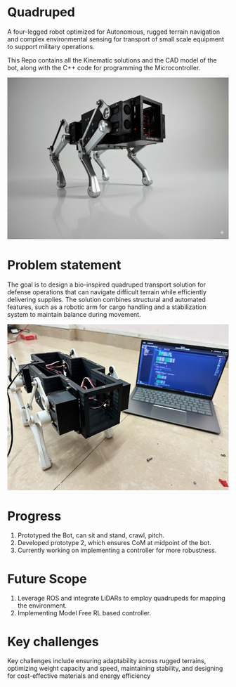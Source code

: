 # Quadruped
A four-legged robot optimized for Autonomous, rugged terrain navigation and complex environmental sensing for transport of small scale equipment to support military operations.

This Repo contains all the Kinematic solutions and the CAD model of the bot, along with the C++ code for programming the Microcontroller.

![Quadruped edited](/media/pic2.jpg)

# Problem statement 
The goal is to design a bio-inspired quadruped transport solution for defense operations that can navigate difficult terrain while efficiently delivering supplies. 
The solution combines structural and automated features, such as a robotic arm for cargo handling and a 
stabilization system to maintain balance during movement.

![Quadruped real](/media/pic1.png)
# Progress
1. Prototyped the Bot, can sit and stand, crawl, pitch.
2. Developed prototype 2, which ensures CoM at midpoint of the bot.
3. Currently working on implementing a controller for more robustness.

# Future Scope
1. Leverage ROS and integrate LiDARs to employ quadrupeds for mapping the environment.
2. Implementing Model Free RL based controller.

# Key challenges
Key challenges include ensuring adaptability across rugged terrains, optimizing weight capacity and speed, maintaining stability, and designing for cost-effective materials and energy efficiency

